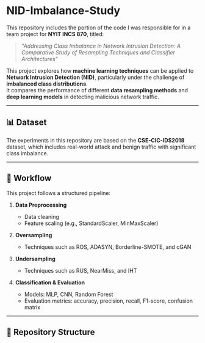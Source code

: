 # NID-Imbalance-Study

This repository includes the portion of the code I was responsible for in a team project for **NYIT INCS 870**, titled:

> *"Addressing Class Imbalance in Network Intrusion Detection: A Comparative Study of Resampling Techniques and Classifier Architectures"*

This project explores how **machine learning techniques** can be applied to **Network Intrusion Detection (NID)**, particularly under the challenge of **imbalanced class distributions**.  
It compares the performance of different **data resampling methods** and **deep learning models** in detecting malicious network traffic.

---

## 📊 Dataset

The experiments in this repository are based on the **CSE-CIC-IDS2018** dataset, which includes real-world attack and benign traffic with significant class imbalance.

---

## 🔁 Workflow

This project follows a structured pipeline:

1. **Data Preprocessing**
   - Data cleaning
   - Feature scaling (e.g., StandardScaler, MinMaxScaler)

2. **Oversampling**
   - Techniques such as ROS, ADASYN, Borderline-SMOTE, and cGAN

3. **Undersampling**
   - Techniques such as RUS, NearMiss, and IHT

4. **Classification & Evaluation**
   - Models: MLP, CNN, Random Forest
   - Evaluation metrics: accuracy, precision, recall, F1-score, confusion matrix

---

## 📂 Repository Structure

